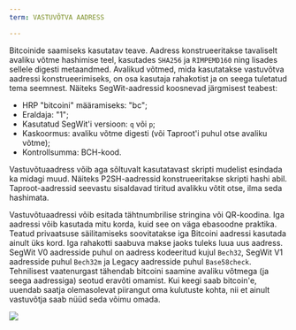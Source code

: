 ```yaml
---
term: VASTUVÕTVA AADRESS

---
```

Bitcoinide saamiseks kasutatav teave. Aadress konstrueeritakse tavaliselt avaliku võtme hashimise teel, kasutades `SHA256` ja `RIMPEMD160` ning lisades sellele digesti metaandmed. Avalikud võtmed, mida kasutatakse vastuvõtva aadressi konstrueerimiseks, on osa kasutaja rahakotist ja on seega tuletatud tema seemnest. Näiteks SegWit-aadressid koosnevad järgmisest teabest:


- HRP "bitcoini" määramiseks: "bc";
- Eraldaja: "1";
- Kasutatud SegWit'i versioon: `q` või `p`;
- Kaskoormus: avaliku võtme digesti (või Taproot'i puhul otse avaliku võtme);
- Kontrollsumma: BCH-kood.

Vastuvõtuaadress võib aga sõltuvalt kasutatavast skripti mudelist esindada ka midagi muud. Näiteks P2SH-aadressid konstrueeritakse skripti hashi abil. Taproot-aadressid seevastu sisaldavad tiritud avalikku võtit otse, ilma seda hashimata.

Vastuvõtuaadressi võib esitada tähtnumbrilise stringina või QR-koodina. Iga aadressi võib kasutada mitu korda, kuid see on väga ebasoodne praktika. Teatud privaatsuse säilitamiseks soovitatakse iga Bitcoini aadressi kasutada ainult üks kord. Iga rahakotti saabuva makse jaoks tuleks luua uus aadress. SegWit V0 aadresside puhul on aadress kodeeritud kujul `Bech32`, SegWit V1 aadresside puhul `Bech32m` ja Legacy aadresside puhul `Base58check`. Tehnilisest vaatenurgast tähendab bitcoini saamine avaliku võtmega (ja seega aadressiga) seotud eravõti omamist. Kui keegi saab bitcoin'e, uuendab saatja olemasolevat piirangut oma kulutuste kohta, nii et ainult vastuvõtja saab nüüd seda võimu omada.

![](../../dictionnaire/assets/23.webp)